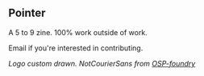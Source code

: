 ## Pointer

A 5 to 9 zine. 100% work outside of work.

Email if you're interested in contributing.

*Logo custom drawn. NotCourierSans from [OSP-foundry](ospublish.constantvzw.org/foundry/notcouriersans/)*

